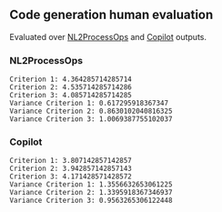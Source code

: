 ## Code generation human evaluation
Evaluated over [NL2ProcessOps](../eval_code/run1) and [Copilot](../eval_code/copilot/) outputs.

### NL2ProcessOps
```
Criterion 1: 4.364285714285714
Criterion 2: 4.535714285714286
Criterion 3: 4.085714285714285
Variance Criterion 1: 0.617295918367347
Variance Criterion 2: 0.8630102040816325
Variance Criterion 3: 1.0069387755102037
```

### Copilot
```
Criterion 1: 3.807142857142857
Criterion 2: 3.942857142857143
Criterion 3: 4.171428571428572
Variance Criterion 1: 1.3556632653061225 
Variance Criterion 2: 1.3395918367346937 
Variance Criterion 3: 0.9563265306122448
```
